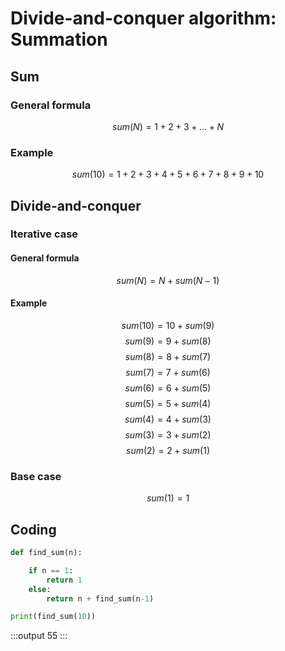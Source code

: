 # Divide-and-conquer algorithm: Summation

## Sum

### General formula

$$sum(N) = 1 + 2 + 3 + ... + N$$

### Example

$$sum(10) = 1 + 2 + 3 + 4 + 5 + 6 + 7 + 8 + 9 + 10$$

## Divide-and-conquer

### Iterative case

#### General formula

$$sum(N) = N + sum(N-1)$$

#### Example


$$sum(10) = 10 + sum(9)$$
$$sum(9)  = 9 + sum(8)$$
$$sum(8)  = 8 + sum(7)$$
$$sum(7)  = 7 + sum(6)$$
$$sum(6)  = 6 + sum(5)$$
$$sum(5)  = 5 + sum(4)$$
$$sum(4)  = 4 + sum(3)$$
$$sum(3)  = 3 + sum(2)$$
$$sum(2)  = 2 + sum(1)$$

### Base case

$$sum(1) = 1$$

## Coding

```py
def find_sum(n):

    if n == 1:
        return 1
    else:
        return n + find_sum(n-1)

print(find_sum(10))
```

:::output
55
:::